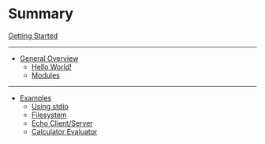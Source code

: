 # Summary

[Getting Started](getting_started.md)

---

- [General Overview](general/general.md)
  - [Hello World!](general/hello_world.md)
  - [Modules](general/modules.md)

---

- [Examples](examples.md)
  - [Using stdio]()
  - [Filesystem]()
  - [Echo Client/Server]()
  - [Calculator Evaluator](./projects/calculator.md)